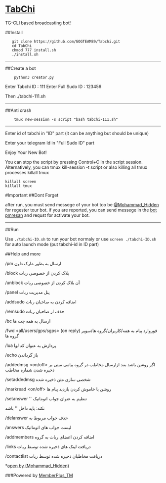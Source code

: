 # [TabChi](https://telegram.me/Mohammad_Hidden)


TG-CLI based broadcasting bot!

##Install

       git clone https://github.com/GOGTEAM89/Tabchi.git
       cd TabChi
       chmod 777 install.sh
       ./install.sh

******  
 
##Create a bot
   
        python3 creator.py
        
Enter Tabchi ID : 111
Enter Full Sudo ID : 123456
  
   
Then
        ./tabchi-111.sh

*****
         
##Anti crash

        tmux new-session -s script "bash tabchi-111.sh"
        
*****    

Enter id of tabchi in "ID" part (it can be anything but should be unique)

Enter your telegram Id in "Full Sudo ID" part

Enjoy Your New Bot!

You can stop the script by pressing Control+C in the script session. Alternatively, you can tmux kill-session -t script or also killing all tmux processes killall tmux

```
killall screen
killall tmux
```


#Important
##Dont Forget

after run, you must send messege of your bot too be [@Mohammad_Hidden](https://telegram.me/Mohammad_hidden) for regester tour bot.
if you are reported, you can send messege in the [bot pmresan](https://telegram.me/ngar_robot) and requst for activate your bot.

***

##Run
   
Use `./tabchi-ID.sh` to run your bot normaly or use `screen ./tabchi-ID.sh` for auto launch mode (put tabchi-id in ID part)

##Help and more

/pm <userid> <text>
ارسال <text> به <userid> بطور مارک داون

/block <userid>
بلاک کردن <userid> از خصوصی ربات

/unblock <userid>
آن بلاک کردن <userid> از خصوصی ربات

/panel
پنل مدیریت ربات

/addsudo <userid>
اضافه کردن <userid> به صاحبان ربات

/remsudo <userid>
حذف <userid> از صاحبان ربات

/bc <text>
ارسال <text> به همه چت ها

/fwd <all/users/gps/sgps> (on reply)
فوروارد پیام به همه/کاربران/گروه ها/سوپر گروه ها

/lua <str>
پردازش <str> به عنوان کد لوا

/echo <text>
باز گرداندن <text>

/addedmsg <on/off>
اگر روشن باشد بعد ازارسال مخاطب در گروه پیامی مبنی بر ذخیره شدن شماره مخاطب

/setaddedmsg <text>
شخصی سازی متن ذخیره شده

/markread <on/off>
⁧روشن یا خاموش کردن بازدید پیام ها

/setanswer '<word>'  <text>
تنظیم <text> به عنوان جواب اتوماتیک <word>

 نکته:‌<word> باید داخل '' باشد

/delanswer <word>
حذف جواب مربوط به <word>

/answers
لیست جواب های اتوماتیک

/addmembers
اضافه کردن اعضای ربات به گروه

/links
دریافت لینک های ذخیره شده توسط ربات

/contactlist
دریافت مخاطبان ذخیره شده توسط ربات



*[open by (Mohammad_Hidden)](https://telegram.me/@Mohammad_hidden)

###Powered by [MemberPlus_TM](https://telegram.me/MemberPlus_TM)

